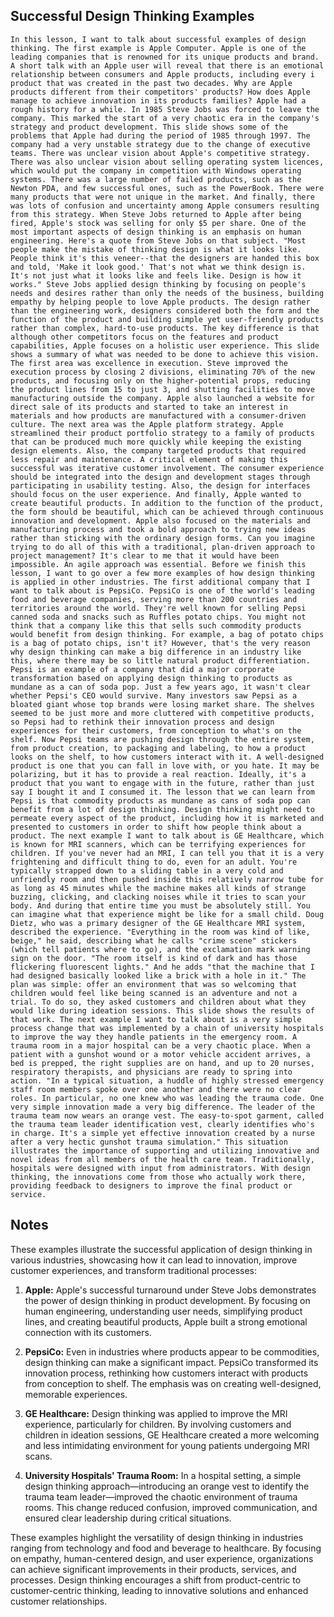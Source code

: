 ## Successful Design Thinking Examples
```
In this lesson, I want to talk about successful examples of design thinking. The first example is Apple Computer. Apple is one of the leading companies that is renowned for its unique products and brand. A short talk with an Apple user will reveal that there is an emotional relationship between consumers and Apple products, including every i product that was created in the past two decades. Why are Apple products different from their competitors' products? How does Apple manage to achieve innovation in its products families? Apple had a rough history for a while. In 1985 Steve Jobs was forced to leave the company. This marked the start of a very chaotic era in the company's strategy and product development. This slide shows some of the problems that Apple had during the period of 1985 through 1997. The company had a very unstable strategy due to the change of executive teams. There was unclear vision about Apple's competitive strategy. There was also unclear vision about selling operating system licences, which would put the company in competition with Windows operating systems. There was a large number of failed products, such as the Newton PDA, and few successful ones, such as the PowerBook. There were many products that were not unique in the market. And finally, there was lots of confusion and uncertainty among Apple consumers resulting from this strategy. When Steve Jobs returned to Apple after being fired, Apple's stock was selling for only $5 per share. One of the most important aspects of design thinking is an emphasis on human engineering. Here's a quote from Steve Jobs on that subject. "Most people make the mistake of thinking design is what it looks like. People think it's this veneer‑‑that the designers are handed this box and told, 'Make it look good.' That's not what we think design is. It's not just what it looks like and feels like. Design is how it works." Steve Jobs applied design thinking by focusing on people's needs and desires rather than only the needs of the business, building empathy by helping people to love Apple products. The design rather than the engineering work, designers considered both the form and the function of the product and building simple yet user‑friendly products rather than complex, hard‑to‑use products. The key difference is that although other competitors focus on the features and product capabilities, Apple focuses on a holistic user experience. This slide shows a summary of what was needed to be done to achieve this vision. The first area was excellence in execution. Steve improved the execution process by closing 2 divisions, eliminating 70% of the new products, and focusing only on the higher‑potential props, reducing the product lines from 15 to just 3, and shutting facilities to move manufacturing outside the company. Apple also launched a website for direct sale of its products and started to take an interest in materials and how products are manufactured with a consumer‑driven culture. The next area was the Apple platform strategy. Apple streamlined their product portfolio strategy to a family of products that can be produced much more quickly while keeping the existing design elements. Also, the company targeted products that required less repair and maintenance. A critical element of making this successful was iterative customer involvement. The consumer experience should be integrated into the design and development stages through participating in usability testing. Also, the design for interfaces should focus on the user experience. And finally, Apple wanted to create beautiful products. In addition to the function of the product, the form should be beautiful, which can be achieved through continuous innovation and development. Apple also focused on the materials and manufacturing process and took a bold approach to trying new ideas rather than sticking with the ordinary design forms. Can you imagine trying to do all of this with a traditional, plan‑driven approach to project management? It's clear to me that it would have been impossible. An agile approach was essential. Before we finish this lesson, I want to go over a few more examples of how design thinking is applied in other industries. The first additional company that I want to talk about is PepsiCo. PepsiCo is one of the world's leading food and beverage companies, serving more than 200 countries and territories around the world. They're well known for selling Pepsi canned soda and snacks such as Ruffles potato chips. You might not think that a company like this that sells such commodity products would benefit from design thinking. For example, a bag of potato chips is a bag of potato chips, isn't it? However, that's the very reason why design thinking can make a big difference in an industry like this, where there may be so little natural product differentiation. Pepsi is an example of a company that did a major corporate transformation based on applying design thinking to products as mundane as a can of soda pop. Just a few years ago, it wasn't clear whether Pepsi's CEO would survive. Many investors saw Pepsi as a bloated giant whose top brands were losing market share. The shelves seemed to be just more and more cluttered with competitive products, so Pepsi had to rethink their innovation process and design experiences for their customers, from conception to what's on the shelf. Now Pepsi teams are pushing design through the entire system, from product creation, to packaging and labeling, to how a product looks on the shelf, to how customers interact with it. A well‑designed product is one that you can fall in love with, or you hate. It may be polarizing, but it has to provide a real reaction. Ideally, it's a product that you want to engage with in the future, rather than just say I bought it and I consumed it. The lesson that we can learn from Pepsi is that commodity products as mundane as cans of soda pop can benefit from a lot of design thinking. Design thinking might need to permeate every aspect of the product, including how it is marketed and presented to customers in order to shift how people think about a product. The next example I want to talk about is GE Healthcare, which is known for MRI scanners, which can be terrifying experiences for children. If you've never had an MRI, I can tell you that it is a very frightening and difficult thing to do, even for an adult. You're typically strapped down to a sliding table in a very cold and unfriendly room and then pushed inside this relatively narrow tube for as long as 45 minutes while the machine makes all kinds of strange buzzing, clicking, and clacking noises while it tries to scan your body. And during that entire time you must be absolutely still. You can imagine what that experience might be like for a small child. Doug Dietz, who was a primary designer of the GE Healthcare MRI system, described the experience. "Everything in the room was kind of like, beige," he said, describing what he calls "crime scene" stickers (which tell patients where to go), and the exclamation mark warning sign on the door. "The room itself is kind of dark and has those flickering fluorescent lights." And he adds "that the machine that I had designed basically looked like a brick with a hole in it." The plan was simple: offer an environment that was so welcoming that children would feel like being scanned is an adventure and not a trial. To do so, they asked customers and children about what they would like during ideation sessions. This slide shows the results of that work. The next example I want to talk about is a very simple process change that was implemented by a chain of university hospitals to improve the way they handle patients in the emergency room. A trauma room in a major hospital can be a very chaotic place. When a patient with a gunshot wound or a motor vehicle accident arrives, a bed is prepped, the right supplies are on hand, and up to 20 nurses, respiratory therapists, and physicians are ready to spring into action. "In a typical situation, a huddle of highly stressed emergency staff room members spoke over one another and there were no clear roles. In particular, no one knew who was leading the trauma code. One very simple innovation made a very big difference. The leader of the trauma team now wears an orange vest. The easy‑to‑spot garment, called the trauma team leader identification vest, clearly identifies who's in charge. It's a simple yet effective innovation created by a nurse after a very hectic gunshot trauma simulation." This situation illustrates the importance of supporting and utilizing innovative and novel ideas from all members of the health care team. Traditionally, hospitals were designed with input from administrators. With design thinking, the innovations come from those who actually work there, providing feedback to designers to improve the final product or service.
```

## Notes
These examples illustrate the successful application of design thinking in various industries, showcasing how it can lead to innovation, improve customer experiences, and transform traditional processes:

1. **Apple:** Apple's successful turnaround under Steve Jobs demonstrates the power of design thinking in product development. By focusing on human engineering, understanding user needs, simplifying product lines, and creating beautiful products, Apple built a strong emotional connection with its customers.

2. **PepsiCo:** Even in industries where products appear to be commodities, design thinking can make a significant impact. PepsiCo transformed its innovation process, rethinking how customers interact with products from conception to shelf. The emphasis was on creating well-designed, memorable experiences.

3. **GE Healthcare:** Design thinking was applied to improve the MRI experience, particularly for children. By involving customers and children in ideation sessions, GE Healthcare created a more welcoming and less intimidating environment for young patients undergoing MRI scans.

4. **University Hospitals' Trauma Room:** In a hospital setting, a simple design thinking approach—introducing an orange vest to identify the trauma team leader—improved the chaotic environment of trauma rooms. This change reduced confusion, improved communication, and ensured clear leadership during critical situations.

These examples highlight the versatility of design thinking in industries ranging from technology and food and beverage to healthcare. By focusing on empathy, human-centered design, and user experience, organizations can achieve significant improvements in their products, services, and processes. Design thinking encourages a shift from product-centric to customer-centric thinking, leading to innovative solutions and enhanced customer relationships.